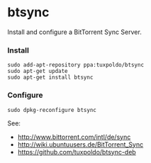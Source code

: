 # btsync

Install and configure a BitTorrent Sync Server. 

### Install

	sudo add-apt-repository ppa:tuxpoldo/btsync
	sudo apt-get update
	sudo apt-get install btsync 

### Configure

	sudo dpkg-reconfigure btsync

See:

- http://www.bittorrent.com/intl/de/sync
- http://wiki.ubuntuusers.de/BitTorrent_Sync
- https://github.com/tuxpoldo/btsync-deb
